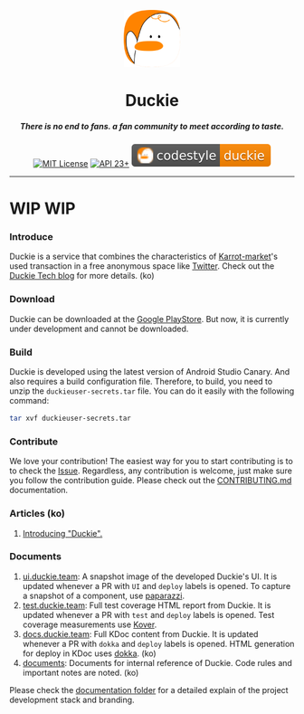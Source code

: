 <p align="center">
  <img src="./assets/duckie-logo.svg" width="20%" alt="duckie" />
</p>
<h1 align="center">Duckie</h1>
<h5 align="center">There is no end to fans. a fan community to meet according to taste.</h5>
<p align="center">
  <a href="LICENSE"><img alt="MIT License" src="https://img.shields.io/badge/License-MIT-blue"/></a>
  <a href="https://developer.android.com/about/versions/marshmallow"><img alt="API 23+" src="https://img.shields.io/badge/API-23%2B-brightgreen.svg"/></a>
  <a href="./documents/codestyle.md"><img alt="codestyle" src="./assets/codestyle-duckie.svg"/></a>
</p>

---

# WIP WIP

### Introduce

Duckie is a service that combines the characteristics of [Karrot-market](https://us.karrotmarket.com/)'s used transaction in a free anonymous space like [Twitter](https://twitter.com/). Check out the [Duckie Tech blog](https://blog.duckie.team/duckie-%EB%A5%BC-%EC%86%8C%EA%B0%9C%ED%95%A9%EB%8B%88%EB%8B%A4-70b6a06ec806) for more details. (ko)

### Download

Duckie can be downloaded at the [Google PlayStore](https://play.google.com/store/apps/details?team.duckie.android). But now, it is currently under development and cannot be downloaded.

### Build

Duckie is developed using the latest version of Android Studio Canary. And also requires a build configuration file. Therefore, to build, you need to unzip the `duckieuser-secrets.tar` file. You can do it easily with the following command:

```bash
tar xvf duckieuser-secrets.tar
```

### Contribute

We love your contribution! The easiest way for you to start contributing is to to check the [Issue](https://github.com/sungbinland/duckie-android/issues). Regardless, any contribution is welcome, just make sure you follow the contribution guide. Please check out the [CONTRIBUTING.md](.github/CONTRIBUTING.md) documentation.

### Articles (ko)

1. [Introducing "Duckie".](https://blog.duckie.team/duckie-%EB%A5%BC-%EC%86%8C%EA%B0%9C%ED%95%A9%EB%8B%88%EB%8B%A4-70b6a06ec806)

### Documents

1. [ui.duckie.team](https://ui.duckie.team/): A snapshot image of the developed Duckie's UI. It is updated whenever a PR with `UI` and `deploy` labels is opened. To capture a snapshot of a component, use [paparazzi](https://github.com/cashapp/paparazzi).
2. [test.duckie.team](https://test.duckie.team/): Full test coverage HTML report from Duckie. It is updated whenever a PR with `test` and `deploy` labels is opened. Test coverage measurements use [Kover](https://github.com/Kotlin/kotlinx-kover).
3. [docs.duckie.team](https://docs.duckie.team/): Full KDoc content from Duckie. It is updated whenever a PR with `dokka` and `deploy` labels is opened. HTML generation for deploy in KDoc uses [dokka](https://github.com/Kotlin/dokka). (ko)
4. [documents](/documents): Documents for internal reference of Duckie. Code rules and important notes are noted. (ko)

Please check the [documentation folder](/documents) for a detailed explain of the project development stack and branding.

